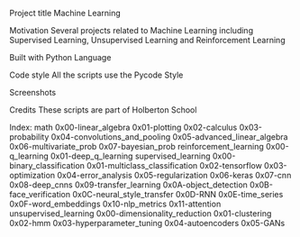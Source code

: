 Project title
Machine Learning

Motivation
Several projects related to Machine Learning including Supervised Learning, Unsupervised Learning and Reinforcement Learning

Built with
Python Language

Code style
All the scripts use the Pycode Style

Screenshots


Credits
These scripts are part of Holberton School 

Index:
math
0x00-linear_algebra
0x01-plotting
0x02-calculus
0x03-probability
0x04-convolutions_and_pooling
0x05-advanced_linear_algebra
0x06-multivariate_prob
0x07-bayesian_prob
reinforcement_learning
0x00-q_learning
0x01-deep_q_learning
supervised_learning
0x00-binary_classification
0x01-multiclass_classification
0x02-tensorflow
0x03-optimization
0x04-error_analysis
0x05-regularization
0x06-keras
0x07-cnn
0x08-deep_cnns
0x09-transfer_learning
0x0A-object_detection
0x0B-face_verification
0x0C-neural_style_transfer
0x0D-RNN
0x0E-time_series
0x0F-word_embeddings
0x10-nlp_metrics
0x11-attention
unsupervised_learning
0x00-dimensionality_reduction
0x01-clustering
0x02-hmm
0x03-hyperparameter_tuning
0x04-autoencoders
0x05-GANs
